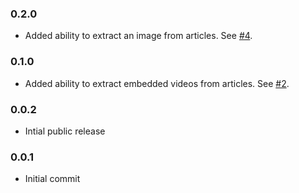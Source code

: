 ### 0.2.0
* Added ability to extract an image from articles. See [#4](https://github.com/ageitgey/node-unfluff/pull/4).

### 0.1.0
* Added ability to extract embedded videos from articles. See [#2](https://github.com/ageitgey/node-unfluff/pull/2).

### 0.0.2
* Intial public release

### 0.0.1
* Initial commit
